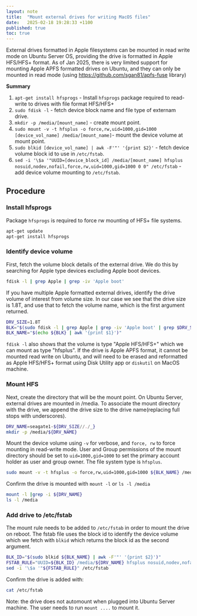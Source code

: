```yaml
---
layout: note
title:  "Mount external drives for writing MacOS files"
date:   2025-02-18 19:28:33 +1100
published: true
toc: true
---
```


External drives formatted in Apple filesystems can be mounted in read write mode on Ubuntu Server OS, providing the drive is formatted in Apple HFS/HFS+ format. As of Jan 2025, there is very limited support for mounting Apple APFS formatted drives on Ubuntu, and they can only be mounted in read mode (using https://github.com/sgan81/apfs-fuse library)

**Summary**

1. `apt-get install hfsprogs` - Install `hfsprogs` package required to read-write to drives with file format HFS/HFS+
2. `sudo fdisk -l` - fetch device block name and file type of externam drive.
3. `mkdir -p /media/[mount_name]` - create mount point.
4. `sudo mount -v -t hfsplus -o force,rw,uid=1000,gid=1000 [device_vol_name] /media/[mount_name]`- mount the device volume at mount point.
5. `sudo blkid [device_vol_name] | awk -F'"' '{print $2}'` - fetch device volume block id to use in `/etc/fstab`.
6. `sed -i '\$a '"UUID=[device_block_id] /media/[mount_name] hfsplus nosuid,nodev,nofail,force,rw,uid=1000,gid=1000 0 0" /etc/fstab` - add device volume mounting to `/etc/fstab`.


## Procedure

### Install hfsprogs

Package `hfsprogs` is required to force rw mounting of HFS+ file systems.

```bash
apt-get update
apt-get install hfsprogs
```

### Identify device volume

First, fetch the volume block details of the external drive. We do this by searching for Apple type devices excluding Apple boot devices.

```bash
fdisk -l | grep Apple | grep -iv 'Apple boot'
```

If you have multiple Apple formatted external drives, identify the drive  volume of interest from volume size. In our case we see that the drive size is 1.8T, and use that to fetch the volume name, which is the first argument returned.

```bash
DRV_SIZE=1.8T
BLK="$(sudo fdisk -l | grep Apple | grep -iv 'Apple boot' | grep $DRV_SIZE)"
BLK_NAME="$(echo ${BLK} | awk '{print $1}')"
```

`fdisk -l` also shows that the volume is type "Apple HFS/HFS+" which we can mount as type "hfsplus". If the drive is Apple APFS format, it cannot be mounted read write on Ubuntu, and will need to be erased and reformatted as Apple HFS/HFS+ format using Disk Utility app or `diskutil` on MacOS machine.

### Mount HFS

Next, create the directory that will be the mount point. On Ubuntu Server, external drives are mounted in /media. To associate the mount directory with the drive, we append the drive size to the drive name(replacing full stops with underscores).

```bash
DRV_NAME=seagate1-${DRV_SIZE//./_}
mkdir -p /media/${DRV_NAME}
```

Mount the device volume using `-v` for verbose, and `force, rw` to force mounting in read-write mode. User and Group permissions of the mount directory should be set to `uid=1000,gid=1000` to set the primary account holder as user and group owner. The file system type is `hfsplus`.

```bash
sudo mount -v -t hfsplus -o force,rw,uid=1000,gid=1000 ${BLK_NAME} /media/${DRV_NAME}
```

Confirm the drive is mounted with `mount -l` or `ls -l /media`

```bash
mount -l |grep -i ${DRV_NAME}
ls -l /media
```

### Add drive to /etc/fstab

The mount rule needs to be added to `/etc/fstab` in order to mount the drive on reboot. The fstab file uses the block id to identify the device volume which we fetch with `blkid` which returns the block id as the second argument.

```bash
BLK_ID="$(sudo blkid ${BLK_NAME} | awk -F'"' '{print $2}')"
FSTAB_RULE="UUID=${BLK_ID} /media/${DRV_NAME} hfsplus nosuid,nodev,nofail,force,rw,uid=1000,gid=1000 0 0"
sed -i '\$a '"${FSTAB_RULE}" /etc/fstab
```

Confirm the drive is added with:

```bash
cat /etc/fstab
```


Note: the drive does not automount when plugged into Ubuntu Server machine. The user needs to run `mount ....` to mount it.
